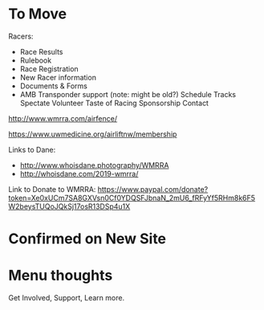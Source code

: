 # To Move
Racers:
  - Race Results
  - Rulebook
  - Race Registration
  - New Racer information
  - Documents & Forms
  - AMB Transponder support (note: might be old?)
Schedule
Tracks
Spectate
Volunteer
Taste of Racing
Sponsorship
Contact

http://www.wmrra.com/airfence/

https://www.uwmedicine.org/airliftnw/membership

Links to Dane:
  - http://www.whoisdane.photography/WMRRA
  - http://whoisdane.com/2019-wmrra/

Link to Donate to WMRRA: https://www.paypal.com/donate?token=Xe0xUCm7SA8GXVsn0Cf0YDQSFJbnaN_2mU6_fRFyYf5RHm8k6F5W2beysTUQoJQkSj17osR13DSp4u1X

# Confirmed on New Site


# Menu thoughts
Get Involved, Support, Learn more.